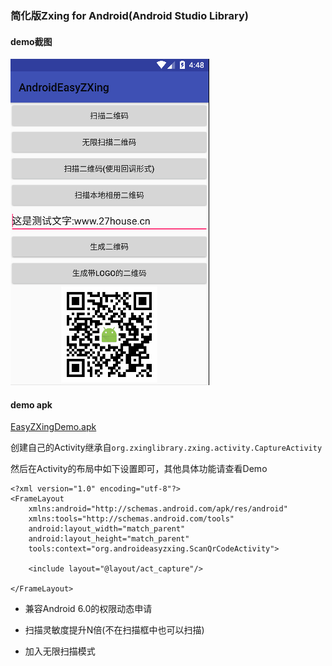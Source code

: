 ### 简化版Zxing for Android(Android Studio Library)


#### demo截图

![demo Screenshot](/AndroidStudio/Screenshot/Screenshot.png)

#### demo apk 

[EasyZXingDemo.apk](/AndroidStudio/Screenshot/EasyZXingDemo.apk)


创建自己的Activity继承自`org.zxinglibrary.zxing.activity.CaptureActivity`

然后在Activity的布局中如下设置即可，其他具体功能请查看Demo

    <?xml version="1.0" encoding="utf-8"?>
	<FrameLayout
	    xmlns:android="http://schemas.android.com/apk/res/android"
	    xmlns:tools="http://schemas.android.com/tools"
	    android:layout_width="match_parent"
	    android:layout_height="match_parent"
	    tools:context="org.androideasyzxing.ScanQrCodeActivity">
	
	    <include layout="@layout/act_capture"/>
	
	</FrameLayout>


+ 兼容Android 6.0的权限动态申请

+ 扫描灵敏度提升N倍(不在扫描框中也可以扫描)

+ 加入无限扫描模式